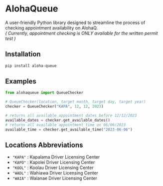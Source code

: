 # AlohaQueue
A user-friendly Python library designed to streamline the process of checking appointment availability on AlohaQ. 
 <br>*( Currently, appointment checking is ONLY available for the written permit test )*


## Installation
``` sh
pip install aloha-queue
```   

## Examples
```py
from alohaqueue import QueueChecker

# QueueChecker(location, target month, target day, target year)
checker = QueueChecker("KAPA", 12, 12, 2023)

# returns all available appointment dates before 12/12/2023
available_dates = checker.get_available_dates()
# returns all available appointment time on 06/06/2023
available_time = checker.get_available_time("2023-06-06")
```

## Locations Abbreviations 
- `"KAPA"` : Kapalama Driver Licensing Center
- `"KAPO"` : Kapolei Driver Licensing Center
- `"KOOL"` : Koolau Driver Licensing Center
- `"WADL"` : Wahiawa Driver Licensing Center
- `"WAIA"` : Waianae Driver Licensing Center
